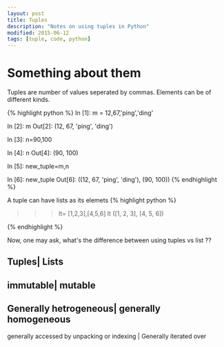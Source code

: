 ```yaml
---
layout: post
title: Tuples 
description: "Notes on using tuples in Python"
modified: 2015-06-12
tags: [tuple, code, python]
---
```

# Something about them
Tuples are number of values seperated by commas. Elements can be of different kinds.

{% highlight python %}
In [1]: m = 12,67,'ping','ding'

In [2]: m
Out[2]: (12, 67, 'ping', 'ding')

In [3]: n=90,100

In [4]: n
Out[4]: (90, 100)

In [5]: new_tuple=m,n

In [6]: new_tuple
Out[6]: ((12, 67, 'ping', 'ding'), (90, 100))
{% endhighlight %}


A tuple can have lists as its elemets
{% highlight python %}
>>> lt= [1,2,3],[4,5,6]
>>> lt
([1, 2, 3], [4, 5, 6])
>>> 
{% endhighlight %}

Now, one may ask, what's the difference between using tuples vs list ??

Tuples| Lists
----------------
immutable| mutable
------------------
Generally hetrogeneous| generally homogeneous
-----------------------------------------------
generally accessed by unpacking or indexing | Generally iterated over
